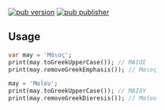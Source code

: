[![pub version](https://img.shields.io/pub/v/greek_string_utils)](https://pub.dev/packages/greek_string_utils)
[![pub publisher](https://img.shields.io/pub/publisher/greek_string_utils)](https://pub.dev/publishers/johnstef.com/packages)

## Usage

```dart
var may = 'Μάιος';
print(may.toGreekUpperCase()); // ΜΑΙΟΣ
print(may.removeGreekEmphasis()); // Μαιος

may = 'Μαΐου';
print(may.toGreekUpperCase()); // ΜΑΙΟΥ
print(may.removeGreekDieresis()); // Μαίου
```
